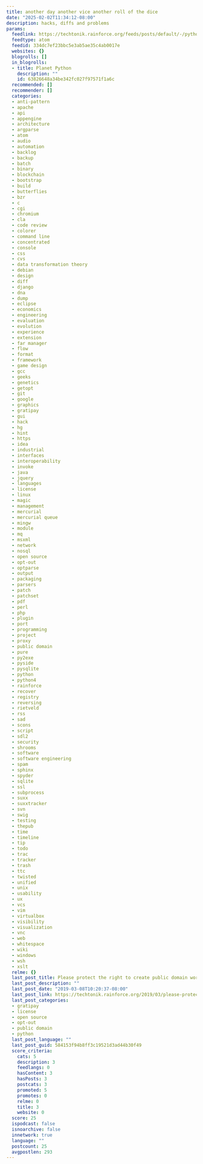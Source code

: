 ```yaml
---
title: another day another vice another roll of the dice
date: "2025-02-02T11:34:12-08:00"
description: hacks, diffs and problems
params:
  feedlink: https://techtonik.rainforce.org/feeds/posts/default/-/python
  feedtype: atom
  feedid: 334dc7ef23bbc5e3ab5ae35c4ab0017e
  websites: {}
  blogrolls: []
  in_blogrolls:
  - title: Planet Python
    description: ""
    id: 63826648a34be342fc027f97571f1a6c
  recommended: []
  recommender: []
  categories:
  - anti-pattern
  - apache
  - api
  - appengine
  - architecture
  - argparse
  - atom
  - audio
  - automation
  - backlog
  - backup
  - batch
  - binary
  - blockchain
  - bootstrap
  - build
  - butterflies
  - bzr
  - c
  - cgi
  - chromium
  - cla
  - code review
  - colorer
  - command line
  - concentrated
  - console
  - css
  - cvs
  - data transformation theory
  - debian
  - design
  - diff
  - django
  - dna
  - dump
  - eclipse
  - economics
  - engineering
  - evaluation
  - evolution
  - experience
  - extension
  - far manager
  - flow
  - format
  - framework
  - game design
  - gcc
  - geeks
  - genetics
  - getopt
  - git
  - google
  - graphics
  - gratipay
  - gui
  - hack
  - hg
  - hint
  - https
  - idea
  - industrial
  - interfaces
  - interoperability
  - invoke
  - java
  - jquery
  - languages
  - license
  - linux
  - magic
  - management
  - mercurial
  - mercurial queue
  - mingw
  - module
  - mq
  - msxml
  - network
  - nosql
  - open source
  - opt-out
  - optparse
  - output
  - packaging
  - parsers
  - patch
  - patchset
  - pdf
  - perl
  - php
  - plugin
  - port
  - programming
  - project
  - proxy
  - public domain
  - pure
  - py2exe
  - pyside
  - pysqlite
  - python
  - python4
  - rainforce
  - recover
  - registry
  - reversing
  - rietveld
  - rss
  - sad
  - scons
  - script
  - sdl2
  - security
  - shrooms
  - software
  - software engineering
  - spam
  - sphinx
  - spyder
  - sqlite
  - ssl
  - subprocess
  - suxx
  - suxxtracker
  - svn
  - swig
  - testing
  - thepub
  - time
  - timeline
  - tip
  - todo
  - trac
  - tracker
  - trash
  - ttc
  - twisted
  - unified
  - unix
  - usability
  - ux
  - vcs
  - vim
  - virtualbox
  - visibility
  - visualization
  - vnc
  - web
  - whitespace
  - wiki
  - windows
  - wsh
  - xslt
  relme: {}
  last_post_title: Please protect the right to create public domain works
  last_post_description: ""
  last_post_date: "2019-03-08T10:20:37-08:00"
  last_post_link: https://techtonik.rainforce.org/2019/03/please-protect-right-to-create-public.html
  last_post_categories:
  - gratipay
  - license
  - open source
  - opt-out
  - public domain
  - python
  last_post_language: ""
  last_post_guid: 584153f94b8ff3c19521d3ad44b30f49
  score_criteria:
    cats: 5
    description: 3
    feedlangs: 0
    hasContent: 3
    hasPosts: 3
    postcats: 3
    promoted: 5
    promotes: 0
    relme: 0
    title: 3
    website: 0
  score: 25
  ispodcast: false
  isnoarchive: false
  innetwork: true
  language: ""
  postcount: 25
  avgpostlen: 293
---
```

